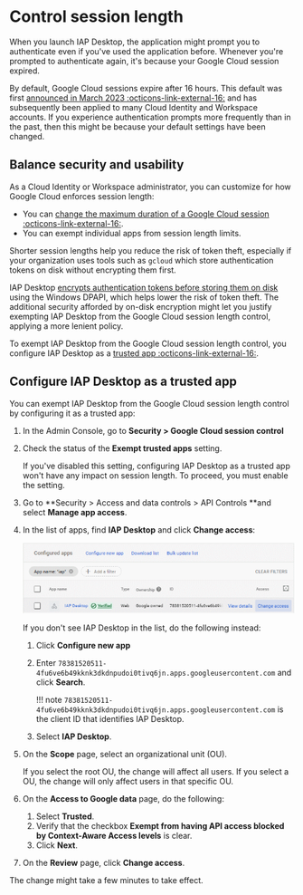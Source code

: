 # Control session length

When you launch IAP Desktop, the application might prompt you to authenticate even if you've used the 
application before. Whenever you're prompted to authenticate again, it's because your Google Cloud session expired.

By default, Google Cloud sessions expire after 16 hours. This default was first 
[announced in March 2023 :octicons-link-external-16:](https://workspaceupdates.googleblog.com/2023/03/google-cloud-session-length-default-update.html) 
and has subsequently been applied to many Cloud Identity and Workspace accounts. If you experience authentication prompts 
more frequently than in the past, then this might be because your default settings have been changed.


## Balance security and usability

As a Cloud Identity or Workspace administrator, you can customize for how Google Cloud enforces session length:

*   You can [change the maximum duration of a Google Cloud session :octicons-link-external-16:](https://support.google.com/a/answer/9368756?).
*   You can exempt individual apps from session length limits.

Shorter session lengths help you reduce the risk of token theft, especially if your organization uses tools such 
as `gcloud` which store authentication tokens on disk without encrypting them first. 

IAP Desktop [encrypts authentication tokens before storing them on disk](security.md) using the Windows DPAPI, which helps lower
the risk of token theft. The additional security afforded by on-disk encryption might let you justify exempting 
IAP Desktop from the Google Cloud session length control, applying a more lenient policy.

To exempt IAP Desktop from the Google Cloud session length control, you configure IAP Desktop as a 
[trusted app :octicons-link-external-16:](https://support.google.com/a/answer/7281227?#trustorlimit).


## Configure IAP Desktop as a trusted app

You can exempt IAP Desktop from the Google Cloud session length control by configuring it as a trusted app:

1.  In the Admin Console, go to **Security > Google Cloud session control**
1.  Check the status of the **Exempt trusted apps** setting.  
 
    If you've disabled this setting, configuring IAP Desktop as a trusted app won't have any impact on session 
    length. To proceed, you must enable the setting. 

1.  Go to **Security > Access and data controls > API Controls **and select  **Manage app access**.
1.  In the list of apps, find **IAP Desktop** and click **Change access**:

    ![API Controls](images/api-controls.png) 
     
    If you don't see IAP Desktop in the list, do the following instead:

    1.  Click **Configure new app**
    1.  Enter `78381520511-4fu6ve6b49kknk3dkdnpudoi0tivq6jn.apps.googleusercontent.com` 
        and click **Search**.
        
        !!! note 
            `78381520511-4fu6ve6b49kknk3dkdnpudoi0tivq6jn.apps.googleusercontent.com` is the 
            client ID that identifies IAP Desktop.
        
    1.  Select **IAP Desktop**.

1.  On the **Scope** page, select an organizational unit (OU).  
 
    If you select the root OU, the change will affect all users. If you select a OU, the change will only affect users in that specific OU.
    
1.  On the **Access to Google data** page, do the following:
    1. Select **Trusted**.
    1. Verify that the checkbox **Exempt from having API access blocked by Context-Aware Access levels** is clear.
    1. Click **Next**.

1.  On the **Review** page, click **Change access**. 

The change might take a few minutes to take effect.